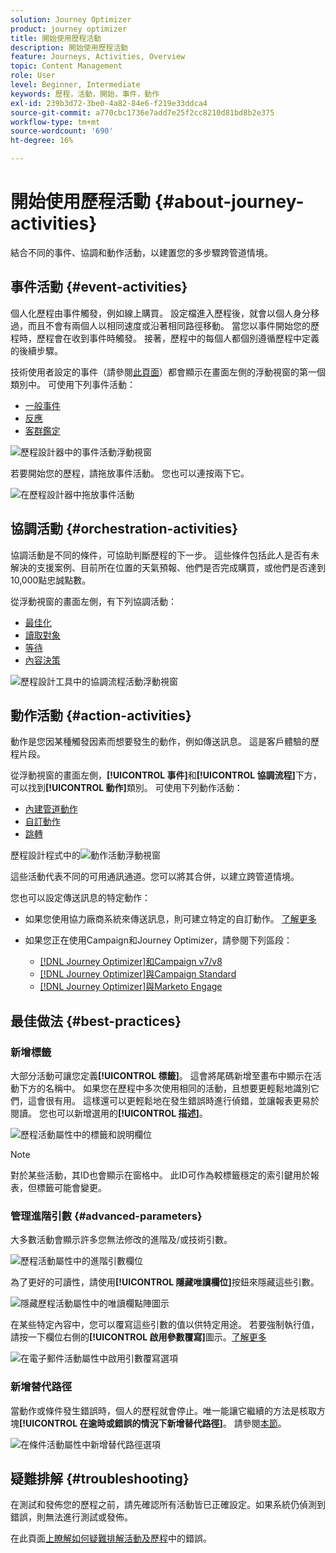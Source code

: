 ```yaml
---
solution: Journey Optimizer
product: journey optimizer
title: 開始使用歷程活動
description: 開始使用歷程活動
feature: Journeys, Activities, Overview
topic: Content Management
role: User
level: Beginner, Intermediate
keywords: 歷程，活動，開始，事件，動作
exl-id: 239b3d72-3be0-4a82-84e6-f219e33ddca4
source-git-commit: a770cbc1736e7add7e25f2cc8210d81bd8b2e375
workflow-type: tm+mt
source-wordcount: '690'
ht-degree: 16%

---
```


# 開始使用歷程活動 {#about-journey-activities}

結合不同的事件、協調和動作活動，以建置您的多步驟跨管道情境。

## 事件活動 {#event-activities}

個人化歷程由事件觸發，例如線上購買。 設定檔進入歷程後，就會以個人身分移過，而且不會有兩個人以相同速度或沿著相同路徑移動。 當您以事件開始您的歷程時，歷程會在收到事件時觸發。 接著，歷程中的每個人都個別遵循歷程中定義的後續步驟。

技術使用者設定的事件（請參閱[此頁面](../event/about-events.md)）都會顯示在畫面左側的浮動視窗的第一個類別中。 可使用下列事件活動：

* [一般事件](../building-journeys/general-events.md)
* [反應](../building-journeys/reaction-events.md)
* [客群鑑定](../building-journeys/audience-qualification-events.md)

![歷程設計器中的事件活動浮動視窗](assets/journey43.png)

若要開始您的歷程，請拖放事件活動。 您也可以連按兩下它。

![在歷程設計器中拖放事件活動](assets/journey44.png)

## 協調活動 {#orchestration-activities}

協調活動是不同的條件，可協助判斷歷程的下一步。 這些條件包括此人是否有未解決的支援案例、目前所在位置的天氣預報、他們是否完成購買，或他們是否達到10,000點忠誠點數。

從浮動視窗的畫面左側，有下列協調活動：

* [最佳化](optimize.md)
* [讀取對象](read-audience.md)
* [等待](wait-activity.md)
* [內容決策](content-decision.md)

![歷程設計工具中的協調流程活動浮動視窗](assets/journey-orchestration-activities.png)

## 動作活動 {#action-activities}

動作是您因某種觸發因素而想要發生的動作，例如傳送訊息。 這是客戶體驗的歷程片段。

從浮動視窗的畫面左側，**[!UICONTROL 事件]**&#x200B;和&#x200B;**[!UICONTROL 協調流程]**&#x200B;下方，可以找到&#x200B;**[!UICONTROL 動作]**&#x200B;類別。 可使用下列動作活動：

* [內建管道動作](../building-journeys/journeys-message.md)
* [自訂動作](../building-journeys/using-custom-actions.md)
* [跳轉](../building-journeys/jump.md)

歷程設計程式中的![動作活動浮動視窗](assets/journey58.png)

這些活動代表不同的可用通訊通道。您可以將其合併，以建立跨管道情境。

您也可以設定傳送訊息的特定動作：

* 如果您使用協力廠商系統來傳送訊息，則可建立特定的自訂動作。 [了解更多](../action/action.md)

* 如果您正在使用Campaign和Journey Optimizer，請參閱下列區段：

   * [[!DNL Journey Optimizer]和Campaign v7/v8](../action/acc-action.md)
   * [[!DNL Journey Optimizer]與Campaign Standard](../action/acs-action.md)
   * [[!DNL Journey Optimizer]與Marketo Engage](../action/marketo-engage.md)

## 最佳做法 {#best-practices}

### 新增標籤

大部分活動可讓您定義&#x200B;**[!UICONTROL 標籤]**。 這會將尾碼新增至畫布中顯示在活動下方的名稱中。 如果您在歷程中多次使用相同的活動，且想要更輕鬆地識別它們，這會很有用。 這樣還可以更輕鬆地在發生錯誤時進行偵錯，並讓報表更易於閱讀。 您也可以新增選用的&#x200B;**[!UICONTROL 描述]**。

![歷程活動屬性中的標籤和說明欄位](assets/journey-action-label.png)

>[!NOTE]
>
>對於某些活動，其ID也會顯示在窗格中。 此ID可作為較標籤穩定的索引鍵用於報表，但標籤可能會變更。

### 管理進階引數 {#advanced-parameters}

大多數活動會顯示許多您無法修改的進階及/或技術引數。

![歷程活動屬性中的進階引數欄位](assets/journey-advanced-parameters.png)

為了更好的可讀性，請使用&#x200B;**[!UICONTROL 隱藏唯讀欄位]**&#x200B;按鈕來隱藏這些引數。

![隱藏歷程活動屬性中的唯讀欄點陣圖示](assets/journey-hide-read-only-fields.png)

在某些特定內容中，您可以覆寫這些引數的值以供特定用途。 若要強制執行值，請按一下欄位右側的&#x200B;**[!UICONTROL 啟用參數覆寫]**&#x200B;圖示。[了解更多](../configuration/primary-email-addresses.md#journey-parameters)

![在電子郵件活動屬性中啟用引數覆寫選項](assets/journey-enable-parameter-override.png)

### 新增替代路徑

當動作或條件發生錯誤時，個人的歷程就會停止。唯一能讓它繼續的方法是核取方塊&#x200B;**[!UICONTROL 在逾時或錯誤的情況下新增替代路徑]**。 請參閱[本節](../building-journeys/using-the-journey-designer.md#paths)。

![在條件活動屬性中新增替代路徑選項](assets/journey42.png)

## 疑難排解 {#troubleshooting}

在測試和發佈您的歷程之前，請先確認所有活動皆已正確設定。如果系統仍偵測到錯誤，則無法進行測試或發佈。

在此頁面[上瞭解如何疑難排解活動及歷程](troubleshooting.md)中的錯誤。
